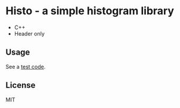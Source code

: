 # Histo - a simple histogram library

- C++
- Header only

## Usage
See a [test code](./test/main.cpp).


## License
MIT
